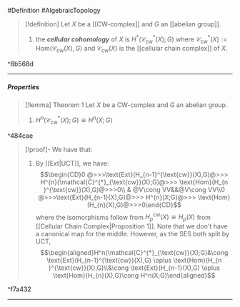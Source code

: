 #Definition #AlgebraicTopology 

> [!definition]
> Let $X$ be a [[CW-complex]] and $G$ an [[abelian group]].
> 1. the ***cellular cohomology*** of $X$ is $H^{*}(\mathcal{C}_{\text{cw}}^{*}(X);G)$ where $\mathcal{C}^{*}_{\text{cw}}(X):=\text{Hom}(\mathcal{C}_\text{cw}(X),G)$ and $\mathcal{C}_{\text{cw}}(X)$ is the [[cellular chain complex]] of $X$.

^8b568d

---
##### Properties
> [!lemma] Theorem 1
> Let $X$ be a CW-complex and $G$ an abelian group.
> 1. $H^n(\mathcal{C}^{*}_{\text{cw}}(X);G)\cong H^n(X;G)$

^484cae

> [!proof]-
> We have that:
> 1. By [[Ext|UCT]], we have: $$\begin{CD}0 @>>>\text{Ext}(H_{n-1}^{\text{cw}}(X),G)@>>> H^{n}(\mathcal{C}^{*}_{\text{cw}}(X);G)@>>> \text{Hom}(H_{n }^{\text{cw}}(X),G)@>>>0\\ & @V\cong VV&&@V\cong VV\\0 @>>>\text{Ext}(H_{n-1}(X),G)@>>> H^{n}(X;G)@>>> \text{Hom}(H_{n}(X),G)@>>>0\end{CD}$$where the isomorphisms follow from $H_{p}^\text{cw}(X)\cong H_{p}(X)$ from [[Cellular Chain Complex|Proposition 1]]. Note that we don't have a canonical map for the middle. However, as the SES both split by UCT, $$\begin{aligned}H^n(\mathcal{C}^{*}_{\text{cw}}(X);G)&\cong \text{Ext}(H_{n-1}^{\text{cw}}(X),G) \oplus \text{Hom}(H_{n }^{\text{cw}}(X),G)\\&\cong \text{Ext}(H_{n-1}(X),G) \oplus \text{Hom}(H_{n}(X),G)\cong  H^n(X;G)\end{aligned}$$

^f7a432

---
